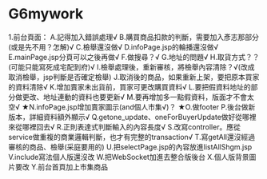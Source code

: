 # G6mywork

1.前台頁面：
A.記得加入錯誤處理√	
B.購買商品扣款的判斷，需要加入彥志那部分(或是先不用？怎解)√
C.檢舉還沒做√
D.infoPage.jsp的輪播還沒做√
E.mainPage.jsp分頁可以之後再做√
F.做搜尋？√
G.地址的問題√
H.取貨方式？？(可能只能寫死成宅配到府)√
I.檢舉處理後，重新審核，將檢舉內容清除？√(改成取消檢舉，jsp判斷是否確定檢舉)
J.取消後的商品，如果重新上架，要把原本買家的資料清除√
K.增加賣家未出貨前，買家可更改購買資料√
L.要把假資料地址的部分做更改、地址連動的資料也要更新√
M.要再增加多一點假資料，版面才不會太空√
★N.infoPage.jsp增加賣家圖示(and個人市集√)？
★O.做footer
P.後台做新版本，詳細資料額外顯示√
Q.getone_update、oneForBuyerUpdate做好從哪裡來從哪裡回去√
R.正則表達式判斷輸入的內容長度√
S.改寫controller。應從service做重複的商業邏輯判斷，也才有完整的transaction√
T.寫getAll還沒經過審核的商品、檢舉(采庭要用的)
U.把selectPage.jsp的內容放進listAllShgm.jsp
V.include寫法個人版還沒改
W.把WebSocket加進去整合版後台
X.個人版背景圖片要改
Y.前台首頁加上市集商品
